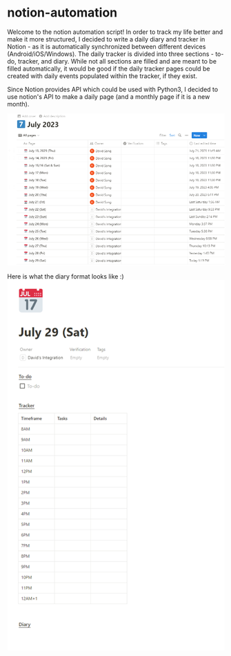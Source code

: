 ﻿# notion-automation

Welcome to the notion automation script! In order to track my life better and make it more structured, I decided to write a daily diary and tracker in Notion - as it is automatically synchronized between different devices (Android/iOS/Windows). The daily tracker is divided into three sections - to-do, tracker, and diary. While not all sections are filled and are meant to be filled automatically, it would be good if the daily tracker pages could be created with daily events populated within the tracker, if they exist.

Since Notion provides API which could be used with Python3, I decided to use notion's API to make a daily page (and a monthly page if it is a new month). 

![alt text](https://github.com/david4270/notion-automation/blob/main/files/monthly.png?raw=true)

Here is what the diary format looks like :)
![alt text](https://github.com/david4270/notion-automation/blob/main/files/diary.png?raw=true)
